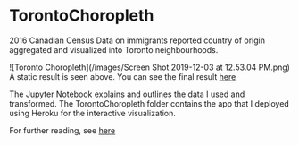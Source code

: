 # TorontoChoropleth
2016 Canadian Census Data on immigrants reported country of origin aggregated and visualized into Toronto neighbourhoods.

![Toronto Choropleth](/images/Screen Shot 2019-12-03 at 12.53.04 PM.png)
A static result is seen above.
You can see the final result [here](https://torontochoropleth.herokuapp.com/2016TorontoChoropleth)

The Jupyter Notebook explains and outlines the data I used and transformed. The TorontoChoropleth folder contains the app that I deployed using Heroku for the interactive visualization.

For further reading, see [here](https://ferrallv.github.io/site/project/TorontoChoropleth-post/)
